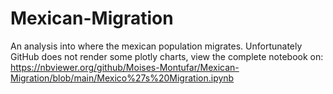 # Mexican-Migration
An analysis into where the mexican population migrates.
Unfortunately GitHub does not render some plotly charts, view the complete notebook on: 
https://nbviewer.org/github/Moises-Montufar/Mexican-Migration/blob/main/Mexico%27s%20Migration.ipynb
